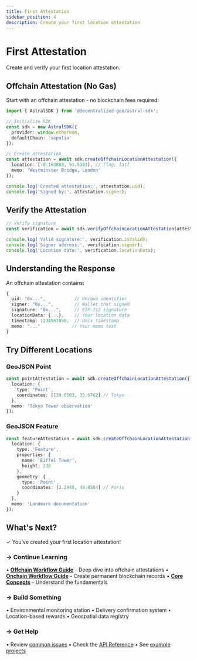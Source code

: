 ```yaml
---
title: First Attestation
sidebar_position: 4
description: Create your first location attestation
---
```


# First Attestation

Create and verify your first location attestation.

## Offchain Attestation (No Gas)

Start with an offchain attestation - no blockchain fees required:

```typescript
import { AstralSDK } from '@decentralized-geo/astral-sdk';

// Initialize SDK
const sdk = new AstralSDK({ 
  provider: window.ethereum,
  defaultChain: 'sepolia' 
});

// Create attestation
const attestation = await sdk.createOffchainLocationAttestation({
  location: [-0.163808, 51.5101], // [lng, lat]
  memo: 'Westminster Bridge, London'
});

console.log('Created attestation:', attestation.uid);
console.log('Signed by:', attestation.signer);
```

## Verify the Attestation

```typescript
// Verify signature
const verification = await sdk.verifyOffchainLocationAttestation(attestation);

console.log('Valid signature:', verification.isValid);
console.log('Signer address:', verification.signer);
console.log('Location data:', verification.locationData);
```

## Understanding the Response

An offchain attestation contains:

```typescript
{
  uid: "0x...",           // Unique identifier
  signer: "0x...",        // Wallet that signed
  signature: "0x...",     // EIP-712 signature
  locationData: {...},    // Your location data
  timestamp: 1234567890,  // Unix timestamp
  memo: "..."            // Your memo text
}
```

## Try Different Locations

### GeoJSON Point

```typescript
const pointAttestation = await sdk.createOffchainLocationAttestation({
  location: {
    type: 'Point',
    coordinates: [139.6503, 35.6762] // Tokyo
  },
  memo: 'Tokyo Tower observation'
});
```

### GeoJSON Feature

```typescript
const featureAttestation = await sdk.createOffchainLocationAttestation({
  location: {
    type: 'Feature',
    properties: { 
      name: 'Eiffel Tower',
      height: 330 
    },
    geometry: {
      type: 'Point',
      coordinates: [2.2945, 48.8584] // Paris
    }
  },
  memo: 'Landmark documentation'
});
```

## What's Next?

✓ You've created your first location attestation!

### → Continue Learning

• **[Offchain Workflow Guide](/sdk/guides/offchain-workflow)** - Deep dive into offchain attestations
• **[Onchain Workflow Guide](/sdk/guides/onchain-workflow)** - Create permanent blockchain records
• **[Core Concepts](/sdk/core-concepts/index)** - Understand the fundamentals

### → Build Something

• Environmental monitoring station
• Delivery confirmation system
• Location-based rewards
• Geospatial data registry

### → Get Help

• Review [common issues](/sdk/guides/getting-started#troubleshooting)
• Check the [API Reference](/api)
• See [example projects](/examples)
